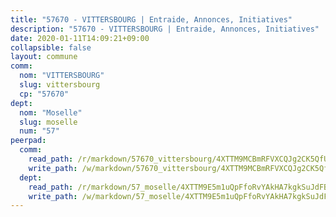 ```yaml
---
title: "57670 - VITTERSBOURG | Entraide, Annonces, Initiatives"
description: "57670 - VITTERSBOURG | Entraide, Annonces, Initiatives"
date: 2020-01-11T14:09:21+09:00
collapsible: false
layout: commune
comm:
  nom: "VITTERSBOURG"
  slug: vittersbourg
  cp: "57670"
dept:
  nom: "Moselle"
  slug: moselle
  num: "57"
peerpad:
  comm:
    read_path: /r/markdown/57670_vittersbourg/4XTTM9MCBmRFVXCQJg2CK5QfUH6YhoVwtpr7CuWmcXP8uAjGJ
    write_path: /w/markdown/57670_vittersbourg/4XTTM9MCBmRFVXCQJg2CK5QfUH6YhoVwtpr7CuWmcXP8uAjGJ-K3TgTmXKZsbdvPFpt4D2NefcJpHaT9HWxQb9pEh9tedzitJE7HbTeJ8FBw3Dz1SMVfhqgf34koKVNrK6NhNGXWyYYs3dwNJHNKWLPtzWY5FGKxJovd1jALE8ykN1iZD5eY6kuWH4
  dept:
    read_path: /r/markdown/57_moselle/4XTTM9E5m1uQpFfoRvYAkHA7kgkSuJdFBSCmoLnZ6YvxmqAKj
    write_path: /w/markdown/57_moselle/4XTTM9E5m1uQpFfoRvYAkHA7kgkSuJdFBSCmoLnZ6YvxmqAKj-K3TgTxpsRhjGfb3pJqDaX4rYTLkyLoK3BLA4awBfhTSCoyNhResrhhmfsEF8aKnccedt5XoBzWeRYfKxQxNKv71ETcpGharLRE7rdgTKY3uSaW3Du2dz8v23YEY268mfYmweTFnR
---
```


